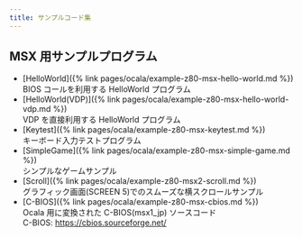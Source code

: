 ```yaml
---
title: サンプルコード集
---
```


## MSX 用サンプルプログラム

- [HelloWorld]({% link pages/ocala/example-z80-msx-hello-world.md %})  
  BIOS コールを利用する HelloWorld プログラム
- [HelloWorld(VDP)]({% link pages/ocala/example-z80-msx-hello-world-vdp.md %})  
  VDP を直接利用する HelloWorld プログラム
- [Keytest]({% link pages/ocala/example-z80-msx-keytest.md %})  
  キーボード入力テストプログラム
- [SimpleGame]({% link pages/ocala/example-z80-msx-simple-game.md %})  
  シンプルなゲームサンプル
- [Scroll]({% link pages/ocala/example-z80-msx2-scroll.md %})  
  グラフィック画面(SCREEN 5)でのスムーズな横スクロールサンプル
- [C-BIOS]({% link pages/ocala/example-z80-msx-cbios.md %})  
  Ocala 用に変換された C-BIOS(msx1_jp) ソースコード  
  C-BIOS: https://cbios.sourceforge.net/
